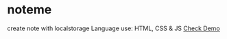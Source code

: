 # noteme
create note with localstorage
Language use: HTML, CSS & JS
[Check Demo](https://noumanqamar450.github.io/noteme/)
